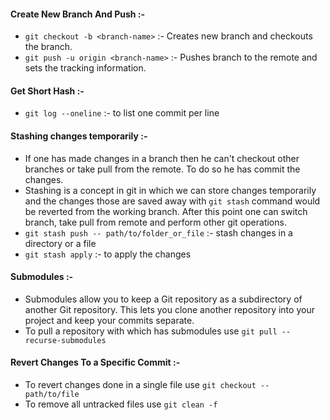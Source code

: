 #### Create New Branch And Push :-
* `git checkout -b <branch-name>` :- Creates new branch and checkouts the branch.
* `git push -u origin <branch-name>` :- Pushes branch to the remote and sets the tracking information.
#### Get Short Hash :- 
* `git log --oneline` :- to list one commit per line
#### Stashing changes temporarily :-
* If one has made changes in a branch then he can't checkout other branches or take pull from the remote. To do so he has commit the changes.
* Stashing is a concept in git in which we can store changes temporarily and the changes those are saved away with `git stash` command would be reverted from the working branch. After this point one can switch branch, take pull from remote and perform other git operations.
* `git stash push -- path/to/folder_or_file` :- stash changes in a directory or a file
* `git stash apply` :- to apply the changes
#### Submodules :-
* Submodules allow you to keep a Git repository as a subdirectory of another Git repository. This lets you clone another repository into your project and keep your commits separate.
* To pull a repository with which has submodules use `git pull --recurse-submodules`
#### Revert Changes To a Specific Commit :-
* To revert changes done in a single file use `git checkout -- path/to/file`
* To remove all untracked files use `git clean -f`